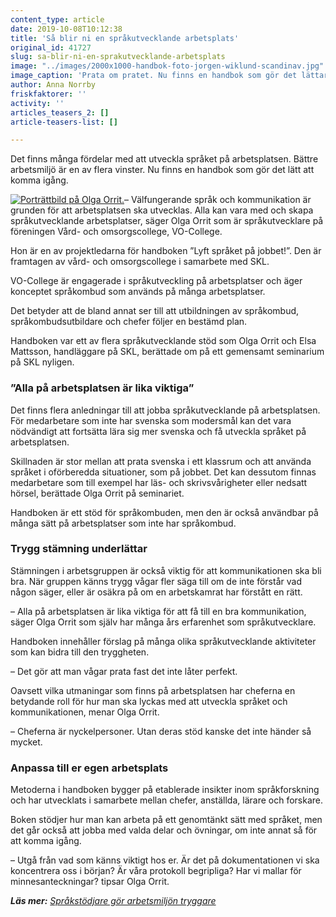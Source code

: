 ```yaml
---
content_type: article
date: 2019-10-08T10:12:38
title: 'Så blir ni en språkutvecklande arbetsplats'
original_id: 41727
slug: sa-blir-ni-en-sprakutvecklande-arbetsplats
image: "../images/2000x1000-handbok-foto-jorgen-wiklund-scandinav.jpg"
image_caption: 'Prata om pratet. Nu finns en handbok som gör det lättare att utveckla språket och kommunikationen med varandra på jobbet. Resultatet kan bli mer trygghet och färre missförstånd i arbetsgruppen.   '
author: Anna Norrby
friskfaktorer: ''
activity: ''
articles_teasers_2: []
article-teasers-list: []

---
```


Det finns många fördelar med att utveckla språket på arbetsplatsen. Bättre arbetsmiljö är en av flera vinster. Nu finns en handbok som gör det lätt att komma igång.

[![Porträttbild på Olga Orrit.](https://www.suntarbetsliv.se/wp-content/uploads/2019/10/200x220-olga-orrit.jpg)](https://www.suntarbetsliv.se/wp-content/uploads/2019/10/200x220-olga-orrit.jpg)– Välfungerande språk och kommunikation är grunden för att arbetsplatsen ska utvecklas. Alla kan vara med och skapa språkutvecklande arbetsplatser, säger Olga Orrit som är språkutvecklare på föreningen Vård- och omsorgscollege, VO-College.

Hon är en av projektledarna för handboken ”Lyft språket på jobbet!”. Den är framtagen av vård- och omsorgscollege i samarbete med SKL.

VO-College är engagerade i språkutveckling på arbetsplatser och äger konceptet språkombud som används på många arbetsplatser.

Det betyder att de bland annat ser till att utbildningen av språkombud, språkombudsutbildare och chefer följer en bestämd plan.

Handboken var ett av flera språkutvecklande stöd som Olga Orrit och Elsa Mattsson, handläggare på SKL, berättade om på ett gemensamt seminarium på SKL nyligen.

### ”Alla på arbetsplatsen är lika viktiga”

Det finns flera anledningar till att jobba språkutvecklande på arbetsplatsen. För medarbetare som inte har svenska som modersmål kan det vara nödvändigt att fortsätta lära sig mer svenska och få utveckla språket på arbetsplatsen.

Skillnaden är stor mellan att prata svenska i ett klassrum och att använda språket i oförberedda situationer, som på jobbet. Det kan dessutom finnas medarbetare som till exempel har läs- och skrivsvårigheter eller nedsatt hörsel, berättade Olga Orrit på seminariet.

Handboken är ett stöd för språkombuden, men den är också användbar på många sätt på arbetsplatser som inte har språkombud.

### Trygg stämning underlättar

Stämningen i arbetsgruppen är också viktig för att kommunikationen ska bli bra. När gruppen känns trygg vågar fler säga till om de inte förstår vad någon säger, eller är osäkra på om en arbetskamrat har förstått en rätt.

– Alla på arbetsplatsen är lika viktiga för att få till en bra kommunikation, säger Olga Orrit som själv har många års erfarenhet som språkutvecklare.

Handboken innehåller förslag på många olika språkutvecklande aktiviteter som kan bidra till den tryggheten.

– Det gör att man vågar prata fast det inte låter perfekt.

Oavsett vilka utmaningar som finns på arbetsplatsen har cheferna en betydande roll för hur man ska lyckas med att utveckla språket och kommunikationen, menar Olga Orrit.

– Cheferna är nyckelpersoner. Utan deras stöd kanske det inte händer så mycket.

### Anpassa till er egen arbetsplats

Metoderna i handboken bygger på etablerade insikter inom språkforskning och har utvecklats i samarbete mellan chefer, anställda, lärare och forskare.

Boken stödjer hur man kan arbeta på ett genomtänkt sätt med språket, men det går också att jobba med valda delar och övningar, om inte annat så för att komma igång.

– Utgå från vad som känns viktigt hos er. Är det på dokumentationen vi ska koncentrera oss i början? Är våra protokoll begripliga? Har vi mallar för minnesanteckningar? tipsar Olga Orrit.

_**Läs mer:** [Språkstödjare gör arbetsmiljön tryggare](https://www.suntarbetsliv.se/artiklar/kommunikation/sprakstodjare-gor-arbetsmiljon-tryggare/)_

